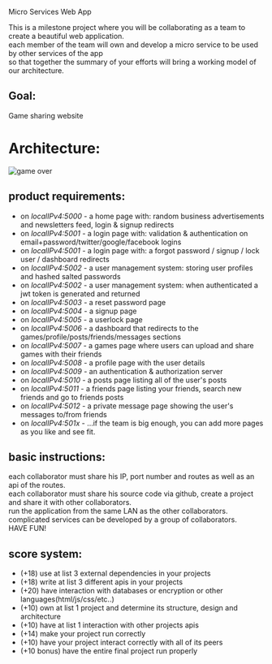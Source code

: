  Micro Services Web App 

This is a milestone project where you will be collaborating as a team to create a beautiful web application.  
each member of the team will own and develop a micro service to be used by other services of the app  
so that together the summary of your efforts will bring a working model of our architecture.  

Goal:
-----

Game sharing website  
  
  
Architecture:
============
![game over](https://github.com/yehonadav/python_course/blob/master/exercises/images/final.png?raw=true)    


product requirements:
---------------------

* on *localIPv4:5000* - a home page with: random business advertisements and newsletters feed, login & signup redirects  
* on *localIPv4:5001* - a login page with: validation & authentication on email+password/twitter/google/facebook logins  
* on *localIPv4:5001* - a login page with: a forgot password / signup / lock user / dashboard redirects  
* on *localIPv4:5002* - a user management system: storing user profiles and hashed salted passwords  
* on *localIPv4:5002* - a user management system: when authenticated a jwt token is generated and returned  
* on *localIPv4:5003* - a reset password page  
* on *localIPv4:5004* - a signup page  
* on *localIPv4:5005* - a userlock page  
* on *localIPv4:5006* - a dashboard that redirects to the games/profile/posts/friends/messages sections  
* on *localIPv4:5007* - a games page where users can upload and share games with their friends  
* on *localIPv4:5008* - a profile page with the user details  
* on *localIPv4:5009* - an authentication & authorization server  
* on *localIPv4:5010* - a posts page listing all of the user's posts  
* on *localIPv4:5011* - a friends page listing your friends, search new friends and go to friends posts  
* on *localIPv4:5012* - a private message page showing the user's messages to/from friends  
* on *localIPv4:501x* - ...if the team is big enough, you can add more pages as you like and see fit.  
  
basic instructions:
-------------------

each collaborator must share his IP, port number and routes as well as an api of the routes.  
each collaborator must share his source code via github, create a project and share it with other collaborators.  
run the application from the same LAN as the other collaborators.  
complicated services can be developed by a group of collaborators.  
HAVE FUN!  

score system:
-------------
  
* (+18) use at list 3 external dependencies in your projects  
* (+18) write at list 3 different apis in your projects  
* (+20) have interaction with databases or encryption or other languages(html/js/css/etc..)  
* (+10) own at list 1 project and determine its structure, design and architecture  
* (+10) have at list 1 interaction with other projects apis  
* (+14) make your project run correctly  
* (+10) have your project interact correctly with all of its peers  
* (+10 bonus) have the entire final project run properly 